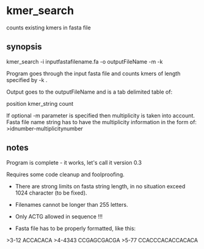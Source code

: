 # kmer_search

counts existing kmers in fasta file 


## synopsis

kmer_search -i inputfastafilename.fa -o outputFileName -m -k <kmerLength>

Program goes through the input fasta file and counts kmers of length specified by -k <kmerLength>.

Output goes to the outputFileName and is a tab delimited table of:

position	kmer_string	count

If optional -m parameter is specified then multiplicity is taken into account. Fasta file name string has to have the multiplicity information in the form of: >idnumber-multiplicitynumber


## notes

Program is complete - it works, let's call it version 0.3

Requires some code cleanup and foolproofing.

* There are strong limits on fasta string length, in no situation exceed 1024 character (to be fixed).

* Filenames cannot be longer than 255 letters.

* Only ACTG allowed in sequence !!!

* Fasta file has to be properly formatted, like this:

\>3-12
ACCACACA
\>4-4343
CCGAGCGACGA
\>5-77
CCACCCACACCACACA


